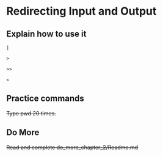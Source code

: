 # Redirecting Input and Output

## Explain how to use it

    |
    
    >
    
    >>
    
    <
    
## Practice commands

~~Type pwd 20 times.~~

## Do More

~~Read and complete do_more_chapter_2/Readme.md~~
